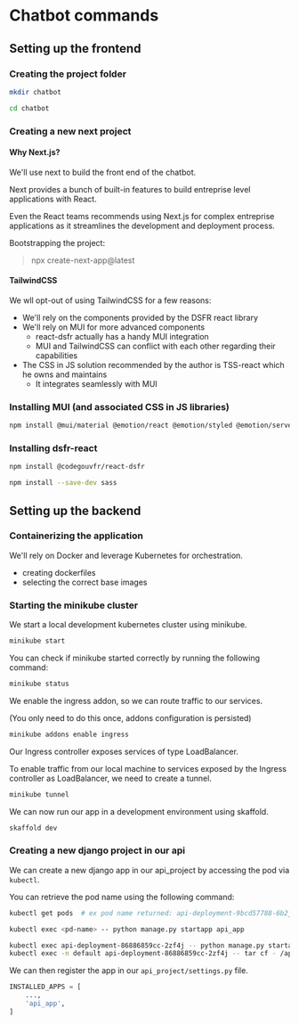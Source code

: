 # Chatbot commands

## Setting up the frontend

### Creating the project folder

```bash
mkdir chatbot
```

```bash
cd chatbot
```

### Creating a new next project

#### Why Next.js?

We'll use next to build the front end of the chatbot.

Next provides a bunch of built-in features to build entreprise level applications with React.

Even the React teams recommends using Next.js for complex entreprise applications as it streamlines the development and
deployment process.

Bootstrapping the project:

> npx create-next-app@latest

#### TailwindCSS

We wll opt-out of using TailwindCSS for a few reasons:

- We'll rely on the components provided by the DSFR react library
- We'll rely on MUI for more advanced components
    - react-dsfr actually has a handy MUI integration
    - MUI and TailwindCSS can conflict with each other regarding their capabilities
- The CSS in JS solution recommended by the author is TSS-react which he owns and maintains
    - It integrates seamlessly with MUI

### Installing MUI (and associated CSS in JS libraries)

```bash
npm install @mui/material @emotion/react @emotion/styled @emotion/server tss-react
```

### Installing dsfr-react

```bash
npm install @codegouvfr/react-dsfr
```

```bash
npm install --save-dev sass
```

## Setting up the backend

### Containerizing the application

We'll rely on Docker and leverage Kubernetes for orchestration.

- creating dockerfiles
- selecting the correct base images

### Starting the minikube cluster

We start a local development kubernetes cluster using minikube.

```bash
minikube start
```

You can check if minikube started correctly by running the following command:

```bash
minikube status
```

We enable the ingress addon, so we can route traffic to our services.

(You only need to do this once, addons configuration is persisted)

```bash
minikube addons enable ingress
```

Our Ingress controller exposes services of type LoadBalancer.

To enable traffic from our local machine to services exposed by the Ingress controller as LoadBalancer, we need to
create a tunnel.

```bash
minikube tunnel
```

We can now run our app in a development environment using skaffold.

```bash
skaffold dev
```

### Creating a new django project in our api

We can create a new django app in our api_project by accessing the pod via `kubectl`.

You can retrieve the pod name using the following command:

```bash
kubectl get pods  # ex pod name returned: api-deployment-9bcd57788-6b2jr
```

```bash
kubectl exec <pd-name> -- python manage.py startapp api_app
```

```bash
kubectl exec api-deployment-86886859cc-2zf4j -- python manage.py startapp api_app
kubectl exec -n default api-deployment-86886859cc-2zf4j -- tar cf - /app/api_app | tar xf - -C /Users/devmadou/Documents/work/projects/poc/chatbot/api/api_app_copy
```

We can then register the app in our `api_project/settings.py` file.

```python
INSTALLED_APPS = [
    ...,
    'api_app',
]
```


